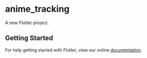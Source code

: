 # anime_tracking

A new Flutter project.

## Getting Started

For help getting started with Flutter, view our online
[documentation](http://flutter.io/).
